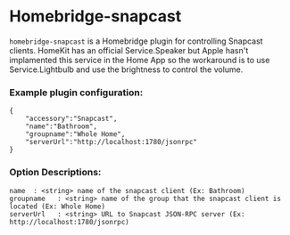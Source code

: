 # Homebridge-snapcast

`homebridge-snapcast` is a Homebridge plugin for controlling Snapcast clients. HomeKit has an official Service.Speaker but Apple hasn't implamented this service in the Home App so the workaround is to use Service.Lightbulb and use the brightness to control the volume.

### Example plugin configuration:
```
{
    "accessory":"Snapcast",
    "name":"Bathroom",
    "groupname":"Whole Home",
    "serverUrl":"http://localhost:1780/jsonrpc"
}
```

### Option Descriptions:

```
name  : <string> name of the snapcast client (Ex: Bathroom)
groupname   : <string> name of the group that the snapcast client is located (Ex: Whole Home)
serverUrl   : <string> URL to Snapcast JSON-RPC server (Ex: http://localhost:1780/jsonrpc)
```
